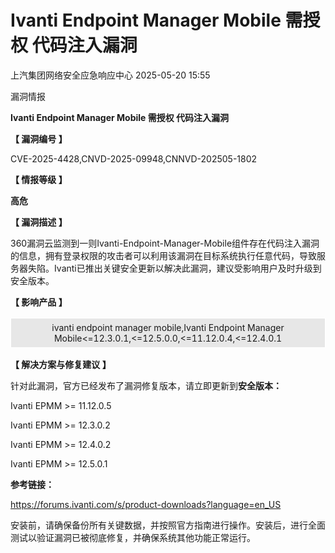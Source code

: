 #  Ivanti Endpoint Manager Mobile 需授权 代码注入漏洞   
 上汽集团网络安全应急响应中心   2025-05-20 15:55  
  
漏洞情报  
  
  
  
  
  
**Ivanti Endpoint Manager Mobile 需授权 代码注入漏洞**  
  
  
**【 漏洞编号 】**  
  
CVE-2025-4428,CNVD-2025-09948,CNNVD-202505-1802  
  
  
**【 情报等级 】**  
  
**高危**  
  
  
**【 漏洞描述 】**  
  
360漏洞云监测到一则Ivanti-Endpoint-Manager-Mobile组件存在代码注入漏洞的信息，拥有登录权限的攻击者可以利用该漏洞在目标系统执行任意代码，导致服务器失陷。Ivanti已推出关键安全更新以解决此漏洞，建议受影响用户及时升级到安全版本。  
  
  
**【 影响产品 】**  
  
<table><tbody><tr style="box-sizing: border-box;"><td data-colwidth="99.0000%" width="99.0000%" style="border-width: 1px;border-color: rgb(255, 255, 255);border-style: solid;background-color: rgb(231, 231, 231);padding: 6px;box-sizing: border-box;"><section style="text-align: center;font-size: 14px;box-sizing: border-box;"><p style="margin: 0px;padding: 0px;box-sizing: border-box;"><span leaf="">ivanti endpoint manager mobile,Ivanti Endpoint Manager Mobile&lt;=12.3.0.1,&lt;=12.5.0.0,&lt;=11.12.0.4,&lt;=12.4.0.1</span></p></section></td></tr></tbody></table>  
  
**【 解决方案与修复建议 】**  
  
针对此漏洞，官方已经发布了漏洞修复版本，请立即更新到**安全版本：**  
  
Ivanti EPMM >= 11.12.0.5  
  
Ivanti EPMM >= 12.3.0.2  
  
Ivanti EPMM >= 12.4.0.2  
  
Ivanti EPMM >= 12.5.0.1  
  
**参考链接：**  
  
https://forums.ivanti.com/s/product-downloads?language=en_US  
  
安装前，请确保备份所有关键数据，并按照官方指南进行操作。安装后，进行全面测试以验证漏洞已被彻底修复，并确保系统其他功能正常运行。  
  
